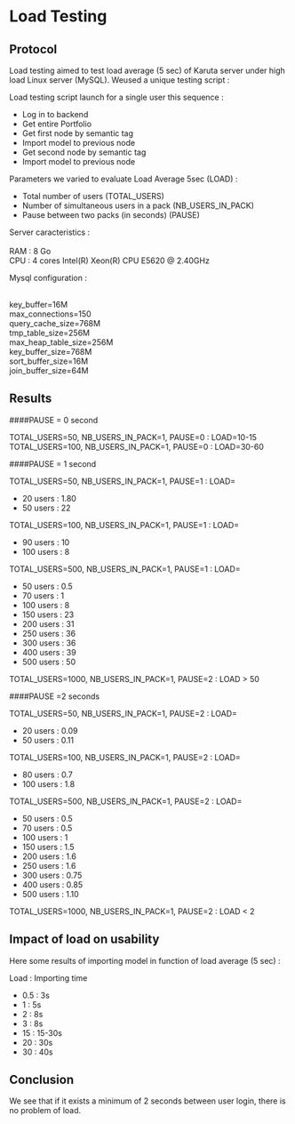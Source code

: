 # Load Testing

## Protocol

Load testing aimed to test load average (5 sec) of Karuta server under high load Linux server (MySQL). Weused a unique testing script :

Load testing script launch for a single user this sequence :

- Log in to backend
- Get entire Portfolio
- Get first node by semantic tag
- Import model to previous node
- Get second node by semantic tag
- Import model to previous node

Parameters we varied to evaluate Load Average 5sec (LOAD) :

- Total number of users (TOTAL_USERS)
- Number of simultaneous users in a pack (NB_USERS_IN_PACK)
- Pause between two packs (in seconds) (PAUSE)

Server caracteristics :<br/>
<br/>
RAM : 8 Go<br/>
CPU : 4 cores Intel(R) Xeon(R) CPU           E5620  @ 2.40GHz<br/>

Mysql configuration :<br/><br/>

key_buffer=16M<br/>
max_connections=150<br/>
query_cache_size=768M<br/>
tmp_table_size=256M<br/>
max_heap_table_size=256M<br/>
key_buffer_size=768M<br/>
sort_buffer_size=16M<br/>
join_buffer_size=64M<br/>



## Results

####PAUSE = 0 second

TOTAL_USERS=50, NB_USERS_IN_PACK=1, PAUSE=0 : LOAD=10-15<br/>
TOTAL_USERS=100, NB_USERS_IN_PACK=1, PAUSE=0 : LOAD=30-60<br/>

####PAUSE = 1 second

TOTAL_USERS=50, NB_USERS_IN_PACK=1, PAUSE=1 : LOAD= 
- 20 users : 1.80
- 50 users : 22

TOTAL_USERS=100, NB_USERS_IN_PACK=1, PAUSE=1 : LOAD= 
- 90 users : 10 
- 100 users : 8

TOTAL_USERS=500, NB_USERS_IN_PACK=1, PAUSE=1 : LOAD= 
- 50 users : 0.5
- 70 users : 1
- 100 users : 8
- 150 users : 23
- 200 users : 31
- 250 users : 36
- 300 users : 36
- 400 users : 39
- 500 users : 50   

TOTAL_USERS=1000, NB_USERS_IN_PACK=1, PAUSE=2 : LOAD > 50

####PAUSE =2 seconds

TOTAL_USERS=50, NB_USERS_IN_PACK=1, PAUSE=2 : LOAD= 
- 20 users : 0.09
- 50 users : 0.11

TOTAL_USERS=100, NB_USERS_IN_PACK=1, PAUSE=2 : LOAD= 
- 80 users : 0.7
- 100 users : 1.8

TOTAL_USERS=500, NB_USERS_IN_PACK=1, PAUSE=2 : LOAD= 
- 50 users : 0.5
- 70 users : 0.5
- 100 users : 1
- 150 users : 1.5
- 200 users : 1.6
- 250 users : 1.6
- 300 users : 0.75
- 400 users : 0.85
- 500 users : 1.10   

TOTAL_USERS=1000, NB_USERS_IN_PACK=1, PAUSE=2 : LOAD < 2

## Impact of load on usability

Here some results of importing model in function of load average (5 sec) :

Load : Importing time

- 0.5 : 3s
- 1 : 5s
- 2 : 8s
- 3 : 8s
- 15 : 15-30s
- 20 : 30s
- 30 : 40s

## Conclusion

We see that if it exists a minimum of 2 seconds between user login, there is no problem of load.




